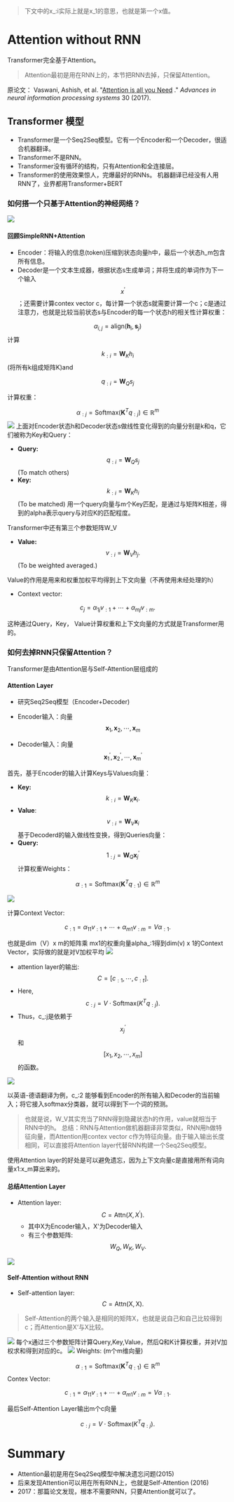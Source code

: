 >下文中的x_:i实际上就是x_1的意思，也就是第一个x值。
# Attention without RNN
Transformer完全基于Attention。
>Attention最初是用在RNN上的，本节把RNN去掉，只保留Attention。

原论文：
Vaswani, Ashish, et al. "[Attention is all you Need](https://proceedings.neurips.cc/paper/2017/hash/3f5ee243547dee91fbd053c1c4a845aa-Abstract.html) ." _Advances in neural information processing systems_ 30 (2017).

## Transformer 模型
- Transformer是一个Seq2Seq模型。它有一个Encoder和一个Decoder，很适合机器翻译。
- Transformer不是RNN。
- Transformer没有循环的结构，只有Attention和全连接层。
- Transformer的使用效果惊人，完爆最好的RNNs。
机器翻译已经没有人用RNN了，业界都用Transformer+BERT

### 如何搭一个只基于Attention的神经网络？
<img src="imgs/Pasted image 20250414173225.png">

#### 回顾SimpleRNN+Attention
- Encoder：将输入的信息(token)压缩到状态向量h中，最后一个状态h_m包含所有信息。
- Decoder是一个文本生成器，根据状态s生成单词；并将生成的单词作为下一个输入 $$x^{\prime}$$ ；还需要计算contex vector c，每计算一个状态s就需要计算一个c；c是通过注意力，也就是比较当前状态s与Encoder的每一个状态h的相关性计算权重：

$$\alpha_{i,j}=\mathrm{align}(\mathbf{h}_i,\mathbf{s}_j)$$
计算

$$k_{:i}=\mathbf{W}_Kh_i$$ 
(将所有k组成矩阵K)and 

$$q_{:i}=\mathbf{W}_Qs_j$$

计算权重：

$$\alpha_{:j}=\mathrm{Softmax}(\mathbf{K}^Tq_{:j})\in\mathbb{R}^m$$
<img src="imgs/Pasted image 20250416154125.png">
上面对Encoder状态h和Decoder状态s做线性变化得到的向量分别是k和q，它们被称为Key和Query：
- **Query:** $$q_{:i}=\mathbf{W}_Qs_j$$
(To match others)
- **Key:** $$k_{:i}=\mathbf{W}_Kh_i$$ 
(To be matched)
用一个query向量与m个Key匹配，是通过与矩阵K相差，得到的alpha表示query与对应K的匹配程度。

Transformer中还有第三个参数矩阵W_V
- **Value:** $$v_{:i}=\mathbf{W}_Vh_j.$$ 
(To be weighted averaged.)

Value的作用是用来和权重加权平均得到上下文向量（不再使用未经处理的h）
- Context vector:

$$c_j=\alpha_{1j}v_{:1}+\cdots+\alpha_{mj}v_{:m}.$$

这种通过Query，Key， Value计算权重和上下文向量的方式就是Transformer用的。

### 如何去掉RNN只保留Attention？
Transformer是由Attention层与Self-Attention层组成的

#### Attention Layer
- 研究Seq2Seq模型（Encoder+Decoder)
- Encoder输入：向量$$\mathbf{x}_1,\mathbf{x}_2, \cdots, \mathbf{x}_m$$

- Decoder输入：向量 $$\mathbf{x}_1^{\prime},\mathbf{x}_2^{\prime}, \cdots, \mathbf{x}_m^{\prime}$$

首先，基于Encoder的输入计算Keys与Values向量：
- **Key:** $$k_{:i}=\mathbf{W}_K\mathbf{x}_i.$$
- **Value**: $$v_{:i}=\mathbf{W}_V\mathbf{x}_i$$
基于Decoderd的输入做线性变换，得到Queries向量：
- **Query:** $$1_{:j}=\mathbf{W}_Q\mathbf{x}^{\prime}_j$$
计算权重Weights：

$$\alpha_{:1}=\mathrm{Softmax}(\mathbf{K}^Tq_{:1})\in\mathbb{R}^m$$

<img src="imgs/Pasted image 20250416161318.png">

计算Context Vector:

$$c_{:1}=\alpha_{11}v_{:1}+\cdots+\alpha_{m1}v_{:m}=V\alpha_{:1}.$$

也就是dim（V）x m的矩阵乘 mx1的权重向量alpha_:1得到dim(v) x 1的Context Vector，实际做的就是对V加权平均
<img src="imgs/Pasted image 20250416161401.png">
- attention layer的输出: $$C=[c_{:1},\cdots,c_{:t}].$$
- Here, $$c_{:j}=V\cdot\mathrm{Softmax}(K^Tq_{:j}).$$
- Thus，c_:j是依赖于 $$x^{\prime}_j$$ 和 $$[x_1,x_2,\cdots,x_m]$$ 的函数。
<img src="imgs/Pasted image 20250416162919.png">

以英语-德语翻译为例，c_:2 能够看到Encoder的所有输入和Decoder的当前输入；将它接入softmax分类器，就可以得到下一个词的预测。

>也就是说，W_V其实充当了RNN得到隐藏状态h的作用，value就相当于RNN中的h。
>总结：RNN与Attention做机器翻译非常类似，RNN用h做特征向量，而Attention用contex vector c作为特征向量。由于输入输出长度相同，可以直接将Attention layer代替RNN构建一个Seq2Seq模型。

使用Attention layer的好处是可以避免遗忘，因为上下文向量c是直接用所有词向量x1:x_m算出来的。
#### 总结Attention Layer
- Attention layer: $$C=\mathrm{Attn}(X,X^{\prime}).$$
	- 其中X为Encoder输入，X'为Decoder输入
	- 有三个参数矩阵: $$W_Q,W_K,W_V.$$
<img src="imgs/Pasted image 20250416163957.png">

#### Self-Attention without RNN
- Self-attention layer: $$C=\mathrm{Attn(X,X)}.$$
>Self-Attention的两个输入是相同的矩阵X，也就是说自己和自己比较得到c；而Attention是X‘与X比较。


<img src="imgs/Pasted image 20250416164422.png">
每个x通过三个参数矩阵计算Query,Key,Value，然后Q和K计算权重，并对V加权求和得到对应的c。
<img src="imgs/Pasted image 20250416164912.png">
Weights: (m个m维向量)

$$\alpha_{:1}=\mathrm{Softmax}(\mathbf{K}^Tq_{:1})\in\mathbb{R}^m$$
Contex Vector: 

$$c_{:1}=\alpha_{11}v_{:1}+\cdots+\alpha_{m1}v_{:m}=V\alpha_{:1}.$$

最后Self-Attention Layer输出m个c向量

$$c_{:j}=V\cdot\mathrm{Softmax}(K^Tq_{:j}).$$

# Summary
- Attention最初是用在Seq2Seq模型中解决遗忘问题(2015)
- 后来发现Attention可以用在所有RNN上，也就是Self-Attention (2016)
- 2017：那篇论文发现，根本不需要RNN，只要Attention就可以了。
